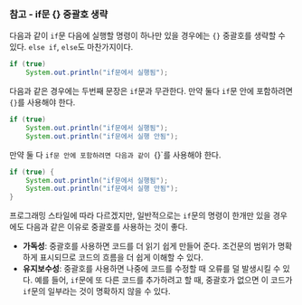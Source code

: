 ### 참고 - if문 {} 중괄호 생략
다음과 같이 `if`문 다음에 실행할 명령이 하나만 있을 경우에는 `{}` 중괄호를 생략할 수 있다.
`else if`, `else`도 마찬가지이다.

```java
if (true)
	System.out.println("if문에서 실행됨");
```

다음과 같은 경우에는 두번째 문장은 `if`문과 무관한다. 만약 둘다 `if`문 안에 포함하려면 `{}`를 사용해야 한다.
```java
if (true) 
	System.out.println("if문에서 실행됨");
	System.out.println("if문에서 실행 안됨");
```

만약 둘 다 `if문 안에 포함하려면 다음과 같이 `{}`를 사용해야 한다.
```java
if (true) {
    System.out.println("if문에서 실행됨");
    System.out.println("if문에서 실행 안됨");
}
```

프로그래밍 스타일에 따라 다르겠지만, 일반적으로는 `if`문의 명령이 한개만 있을 경우에도 다음과 같은 이유로
중괄호를 사용하는 것이 좋다.
- **가독성**: 중괄호를 사용하면 코드를 더 읽기 쉽게 만들어 준다.
조건문의 범위가 명확하게 표시되므로 코드의 흐름을 더 쉽게 이해할 수 있다.
- **유지보수성**: 중괄호를 사용하면 나중에 코드를 수정할 때 오류를 덜 발생시킬 수 있다.
예를 들어, `if`문에 또 다른 코드를 추가하려고 할 때, 중괄호가 없으면 이 코드가 `if`문의 일부라는 것이
명확하지 않을 수 있다.